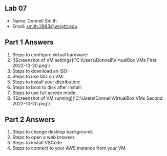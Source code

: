 ## Lab 07

- Name: Donnell Smith
- Email: smith.2883@wright.edu

## Part 1 Answers

1. Steps to configure virtual hardware:
2. ![Screenshot of VM settings]('C:\Users\Donnell\VirtualBox VMs First 2022-10-20.png')
3. Steps to download an ISO:
4. Steps to use ISO on VM:
5. Steps to install your distribution:
6. Steps to boot to disk after install:
7. Steps to use full screen mode:
8. ![Screenshot of VM running]('C:\Users\Donnell\VirtualBox VMs Second 2022-10-20.png')

## Part 2 Answers

1. Steps to change desktop background.
2. Steps to open a web browser.
3. Steps to install VSCode.
4. Steps to connect to your AWS instance from your VM.
